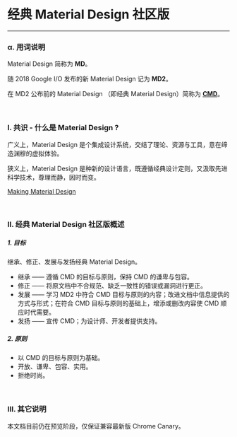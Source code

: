 # 经典 Material Design 社区版

***

### α. 用词说明
Material Design 简称为 **MD**。

随 2018 Google I/O 发布的新 Material Design 记为 **MD2**。

在 MD2 公布前的 Material Design （即经典 Material Design）简称为 **[CMD](https://material.io/archive/guidelines)**。

&nbsp;&nbsp;

### Ⅰ. 共识 - 什么是 Material Design ?
广义上，Material Design 是个集成设计系统，交结了理论、资源与工具，意在缔造渊穆的虚拟体验。

狭义上，Material Design 是种新的设计语言，既遵循经典设计定则，又汲取先进科学技术，尊理而静，因时而变。

[Making Material Design](https://www.youtube.com/watch?v=rrT6v5sOwJg)

&nbsp;&nbsp;

### Ⅱ. 经典 Material Design 社区版概述
##### 1. 目标
继承、修正、发展与发扬经典 Material Design。

* 继承 —— 遵循 CMD 的目标与原则，保持 CMD 的谦卑与包容。
* 修正 —— 将原文档中不合规范、缺乏一致性的错误或漏洞进行更正。
* 发展 —— 学习 MD2 中符合 CMD 目标与原则的内容；改进文档中信息提供的方式与形式；在符合 CMD 目标与原则的基础上，增添或删改内容使 CMD 顺应时代需要。
* 发扬 —— 宣传 CMD；为设计师、开发者提供支持。

##### 2. 原则
* 以 CMD 的目标与原则为基础。
* 开放、谦卑、包容、实用。
* 拒绝时尚。

&nbsp;&nbsp;

### Ⅲ. 其它说明
本文档目前仍在预览阶段，仅保证兼容最新版 Chrome Canary。
